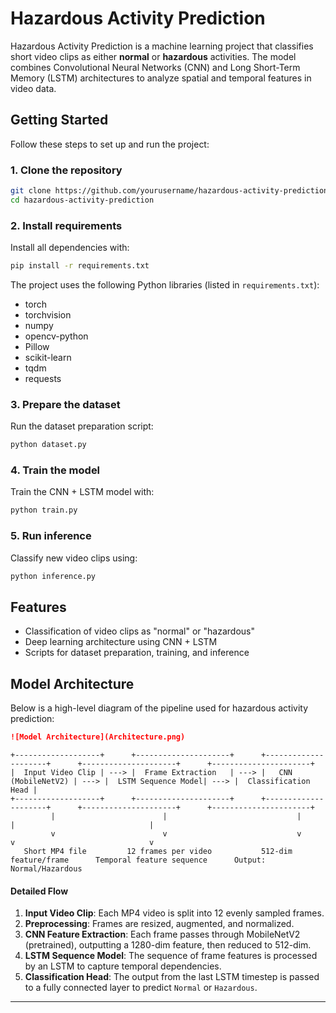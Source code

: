 # Hazardous Activity Prediction

Hazardous Activity Prediction is a machine learning project that classifies short video clips as either **normal** or **hazardous** activities. The model combines Convolutional Neural Networks (CNN) and Long Short-Term Memory (LSTM) architectures to analyze spatial and temporal features in video data.

## Getting Started

Follow these steps to set up and run the project:

### 1. Clone the repository

```bash
git clone https://github.com/yourusername/hazardous-activity-prediction.git
cd hazardous-activity-prediction
```

### 2. Install requirements

Install all dependencies with:

```bash
pip install -r requirements.txt
```

The project uses the following Python libraries (listed in `requirements.txt`):

- torch
- torchvision
- numpy
- opencv-python
- Pillow
- scikit-learn
- tqdm
- requests

### 3. Prepare the dataset

Run the dataset preparation script:

```bash
python dataset.py
```

### 4. Train the model

Train the CNN + LSTM model with:

```bash
python train.py
```

### 5. Run inference

Classify new video clips using:

```bash
python inference.py
```

## Features

- Classification of video clips as "normal" or "hazardous"
- Deep learning architecture using CNN + LSTM
- Scripts for dataset preparation, training, and inference

## Model Architecture

Below is a high-level diagram of the pipeline used for hazardous activity prediction:

```markdown
![Model Architecture](Architecture.png)
```

```
+-------------------+      +---------------------+      +---------------------+      +---------------------+      +----------------------+
|  Input Video Clip | ---> |  Frame Extraction   | ---> |   CNN (MobileNetV2) | ---> |  LSTM Sequence Model| ---> |  Classification Head |
+-------------------+      +---------------------+      +---------------------+      +---------------------+      +----------------------+
         |                        |                             |                           |                              |
         v                        v                             v                           v                              v
   Short MP4 file         12 frames per video           512-dim feature/frame      Temporal feature sequence      Output: Normal/Hazardous
```

#### Detailed Flow

1. **Input Video Clip**: Each MP4 video is split into 12 evenly sampled frames.
2. **Preprocessing**: Frames are resized, augmented, and normalized.
3. **CNN Feature Extraction**: Each frame passes through MobileNetV2 (pretrained), outputting a 1280-dim feature, then reduced to 512-dim.
4. **LSTM Sequence Model**: The sequence of frame features is processed by an LSTM to capture temporal dependencies.
5. **Classification Head**: The output from the last LSTM timestep is passed to a fully connected layer to predict `Normal` or `Hazardous`.

---




